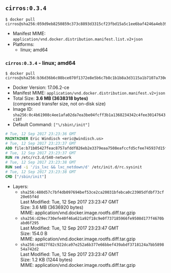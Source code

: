 ## `cirros:0.3.4`

```console
$ docker pull cirros@sha256:059d9eb8250859c373c8893d3315cf23fbd15a5c1ee6baf4246a4eb39c7b5fdc
```

-	Manifest MIME: `application/vnd.docker.distribution.manifest.list.v2+json`
-	Platforms:
	-	linux; amd64

### `cirros:0.3.4` - linux; amd64

```console
$ docker pull cirros@sha256:b36d36b6c08bce070f1372e8e5b6c7b8c1b1b8a3d3115a1b7107a730e077bf58
```

-	Docker Version: 17.06.2-ce
-	Manifest MIME: `application/vnd.docker.distribution.manifest.v2+json`
-	Total Size: **3.6 MB (3638318 bytes)**  
	(compressed transfer size, not on-disk size)
-	Image ID: `sha256:0c4b61908c4ee1afa02da7ea3be04fcff3b1a1368234342c4fee30147643c18f`
-	Default Command: `["\/sbin\/init"]`

```dockerfile
# Tue, 12 Sep 2017 23:23:36 GMT
MAINTAINER Eric Windisch <eric@windisch.us>
# Tue, 12 Sep 2017 23:23:37 GMT
ADD file:b71b05427feac8757afddf826eb2e3379eaa7508eafccfd5cfee745937d15fba in / 
# Tue, 12 Sep 2017 23:23:37 GMT
RUN rm /etc/rc3.d/S40-network
# Tue, 12 Sep 2017 23:23:38 GMT
RUN sed -i '/is_lxc && lxc_netdown/d' /etc/init.d/rc.sysinit
# Tue, 12 Sep 2017 23:23:38 GMT
CMD ["/sbin/init"]
```

-	Layers:
	-	`sha256:480d57c7bf4db097694bef53ce2ca20031bfebca0c23905dfdbf73cf20e65f4d`  
		Last Modified: Tue, 12 Sep 2017 23:23:47 GMT  
		Size: 3.6 MB (3636920 bytes)  
		MIME: application/vnd.docker.image.rootfs.diff.tar.gzip
	-	`sha256:d29ec730efe40f46a621a92f18c9e0f737185966fe9508d177f4670babd6f295`  
		Last Modified: Tue, 12 Sep 2017 23:23:47 GMT  
		Size: 154.0 B  
		MIME: application/vnd.docker.image.rootfs.diff.tar.gzip
	-	`sha256:e4027f82c922dca97e252a6b377e66bbef439abdf3718124a7bb589854a742d2`  
		Last Modified: Tue, 12 Sep 2017 23:23:47 GMT  
		Size: 1.2 KB (1244 bytes)  
		MIME: application/vnd.docker.image.rootfs.diff.tar.gzip
